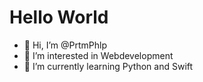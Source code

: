 # Hello World
- 👋 Hi, I’m @PrtmPhlp
- 👀 I’m interested in Webdevelopment
- 🌱 I’m currently learning Python and Swift
<!---
PrtmPh2p/PrtmPh2p is a ✨ special ✨ repository because its `README.md` (this file) appears on your GitHub profile.
You can click the Preview link to take a look at your changes.
[![Typing SVG](https://readme-typing-svg.herokuapp.com?color=FFFFFF&lines=I%E2%80%98m+PrtmPhlp!;And+I%E2%80%99m+interested+in+Programming!)](https://git.io/typing-svg) --h1>
<!--
![](https://github.com/PrtmPhlp/github-stats/blob/master/generated/languages.svg)
![](https://github.com/PrtmPhlp/github-stats/blob/master/generated/overview.svg)
-->
<!--
<h1 align="center">
 <img
  width="180"
  alt="Homer's donut"
  src="https://raw.githubusercontent.com//bastienwirtz/homer/main/public/logo.png">
    <br/>
    Homer
</h1>

<h4 align="center">
 A dead simple static <strong>HOM</strong>epage for your serv<strong>ER</strong> to keep your services on hand, from a simple <code>yaml</code> configuration file.
</h4>

<p align="center">
 <strong>
   <a href="https://homer-demo.netlify.app">Demo</a>
  •
  <a href="https://gitter.im/homer-dashboard/community">Chat</a>
  •
  <a href="#getting-started">Getting started</a>
 </strong>
</p>
<p align="center">
 <a href="https://opensource.org/licenses/Apache-2.0"><img
  alt="License: Apache 2"
  src="https://img.shields.io/badge/License-Apache%202.0-blue.svg"></a>
  <a href="https://gitter.im/homer-dashboard/community?utm_source=badge&utm_medium=badge&utm_campaign=pr-badge"><img
  alt="Gitter chat"
  src="https://badges.gitter.im/homer-dashboard/community.svg"></a>
  <a href="https://github.com/bastienwirtz/homer/releases/latest/download/homer.zip"><img
  alt="Download homer static build"
  src="https://img.shields.io/badge/Download-homer.zip-orange"></a>
 <a href="https://github.com/awesome-selfhosted/awesome-selfhosted"><img
  alt="Awesome"
  src="https://cdn.rawgit.com/sindresorhus/awesome/d7305f38d29fed78fa85652e3a63e154dd8e8829/media/badge.svg"></a>
</p>

<p align="center">
 <img src="https://raw.github.com/bastienwirtz/homer/main/docs/screenshot.png" width="100%">
</p>
-->
